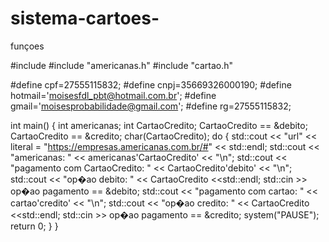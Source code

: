 # sistema-cartoes-
funçoes 


#include <iostream>
#include "americanas.h"
#include "cartao.h"

#define cpf=27555115832;
#define cnpj=35669326000190;
#define hotmail='moisesfdl_pbt@hotmail.com.br';
#define gmail='moisesprobabilidade@gmail.com';
#define rg=27555115832;

int main()
{
	int americanas;
	int CartaoCredito;
	CartaoCredito == &debito;
	CartaoCredito == &credito;
	char(CartaoCredito);
	do {
		std::cout << "url" << literal = "https://empresas.americanas.com.br/#" << std::endl;
		std::cout << "americanas: " << americanas'CartaoCredito' << "\n";
		std::cout << "pagamento com CartaoCredito: " << CartaoCredito'debito' << "\n";
		std::cout << "op�ao debito: " << CartaoCredito <<std::endl;
		std::cin >> op�ao pagamento == &debito;
		std::cout << "pagamento com cartao: " << cartao'credito' << "\n";
		std::cout << "op�ao credito: " << CartaoCredito <<std::endl;
		std::cin >> op�ao pagamento == &credito;
		system("PAUSE");
		return  0;
	}
	}
